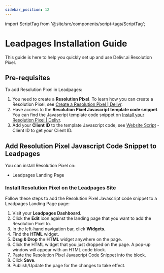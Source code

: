 ```yaml
---
sidebar_position: 12
---
```

import ScriptTag from '@site/src/components/script-tags/ScriptTag';

# Leadpages Installation Guide

This guide is here to help you quickly set up and use Delivr.ai Resolution Pixel.

## Pre-requisites

To add Resolution Pixel in Leadpages:

1. You need to create a **Resolution Pixel**. To learn how you can create a Resolution Pixel, see [Create a Resolution Pixel | Delivr](https://docs.delivr.ai/docs/resolution-pixel/create-a-pixel).
2. Have access to the **Resolution Pixel Javascript template code snippet**. You can find the Javascript template code snippet on [Install your Resolution Pixel | Delivr](https://docs.delivr.ai/docs/resolution-pixel/install-pixel#javascript-example).
3. Add your **Client ID** to the template Javascript code, see [Website Script](https://app.cdpresolution.com/administration/website-script) - Client ID to get your Client ID.

## Add Resolution Pixel Javascript Code Snippet to Leadpages

You can install Resolution Pixel on:
* Leadpages Landing Page

### Install Resolution Pixel on the Leadpages Site

Follow these steps to add the Resolution Pixel Javascript code snippet to a Leadpages Landing Page page:

1. Visit your **Leadpages Dashboard**.
2. Click the **Edit** icon against the landing page that you want to add the Resolution Pixel to.
3. In the left-hand navigation bar, click **Widgets**.
4. Find the **HTML** widget.
5. **Drag & Drop** the **HTML** widget anywhere on the page.
6. Click the HTML widget that you just dropped on the page. A pop-up window will appear with an HTML code block.
7. Paste the Resolution Pixel Javascript Code Snippet into the block.
8. Click **Save**.
9. Publish/Update the page for the changes to take effect.

